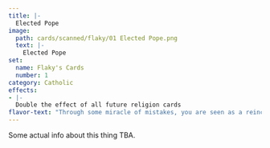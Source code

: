 ```yaml
---
title: |-
  Elected Pope
image: 
  path: cards/scanned/flaky/01 Elected Pope.png
  text: |-
    Elected Pope
set:
  name: Flaky's Cards
  number: 1
category: Catholic
effects: 
- |-
  Double the effect of all future religion cards
flavor-text: "Through some miracle of mistakes, you are seen as a reincarnation of one of Jesus' disciples and are then elected as the next pope."
---
```

Some actual info about this thing TBA.
